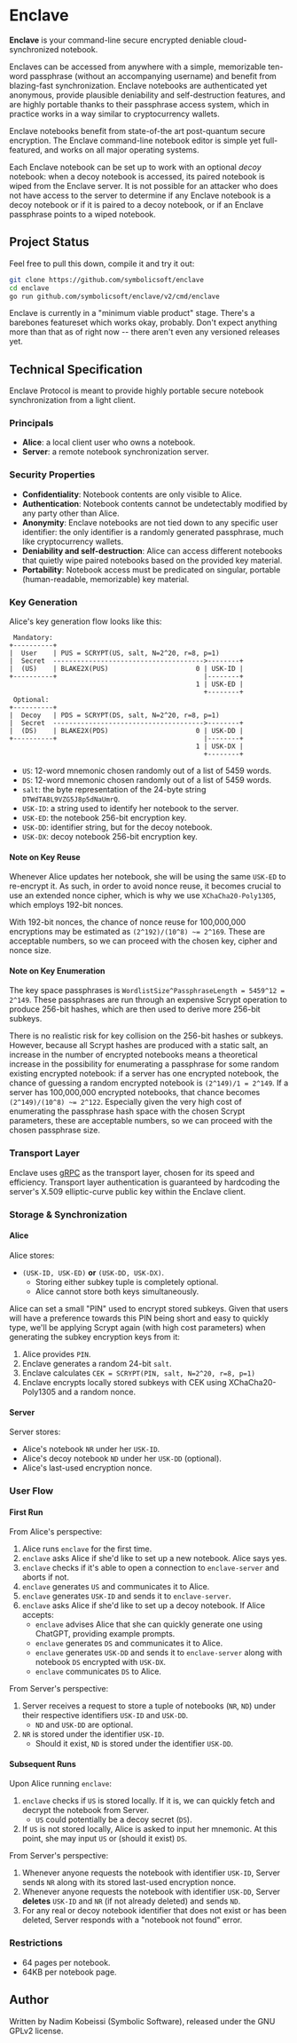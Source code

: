 # Enclave

**Enclave** is your command-line secure encrypted deniable cloud-synchronized notebook.

Enclaves can be accessed from anywhere with a simple, memorizable ten-word passphrase (without an accompanying username) and benefit from blazing-fast synchronization. Enclave notebooks are authenticated yet anonymous, provide plausible deniability and self-destruction features, and are highly portable thanks to their passphrase access system, which in practice works in a way similar to cryptocurrency wallets.

Enclave notebooks benefit from state-of-the art post-quantum secure encryption. The Enclave command-line notebook editor is simple yet full-featured, and works on all major operating systems.

Each Enclave notebook can be set up to work with an optional _decoy_ notebook: when a decoy notebook is accessed, its paired notebook is wiped from the Enclave server. It is not possible for an attacker who does not have access to the server to determine if any Enclave notebook is a decoy notebook or if it is paired to a decoy notebook, or if an Enclave passphrase points to a wiped notebook.

## Project Status

Feel free to pull this down, compile it and try it out:

```bash
git clone https://github.com/symbolicsoft/enclave
cd enclave
go run github.com/symbolicsoft/enclave/v2/cmd/enclave
```

Enclave is currently in a "minimum viable product" stage. There's a barebones featureset which works okay, probably. Don't expect anything more than that as of right now -- there aren't even any versioned releases yet.

## Technical Specification

Enclave Protocol is meant to provide highly portable secure notebook synchronization from a light client.

### Principals

- **Alice**: a local client user who owns a notebook.
- **Server**: a remote notebook synchronization server.

### Security Properties

- **Confidentiality**: Notebook contents are only visible to Alice.
- **Authentication**: Notebook contents cannot be undetectably modified by any party other than Alice.
- **Anonymity**: Enclave notebooks are not tied down to any specific user identifier: the only identifier is a randomly generated passphrase, much like cryptocurrency wallets.
- **Deniability and self-destruction**: Alice can access different notebooks that quietly wipe paired notebooks based on the provided key material.
- **Portability**: Notebook access must be predicated on singular, portable (human-readable, memorizable) key material.

### Key Generation

Alice's key generation flow looks like this:

```text
 Mandatory:
+----------+
|  User    | PUS = SCRYPT(US, salt, N=2^20, r=8, p=1)
|  Secret  -------------------------------------->--------+
|  (US)    | BLAKE2X(PUS)                      0 | USK-ID |
+----------+                                     |--------+
                                               1 | USK-ED |
                                                 +--------+
 Optional:
+----------+
|  Decoy   | PDS = SCRYPT(DS, salt, N=2^20, r=8, p=1)
|  Secret  -------------------------------------->--------+
|  (DS)    | BLAKE2X(PDS)                      0 | USK-DD |
+----------+                                     |--------+
                                               1 | USK-DX |
                                                 +--------+
```

- `US`: 12-word mnemonic chosen randomly out of a list of 5459 words.
- `DS`: 12-word mnemonic chosen randomly out of a list of 5459 words.
- `salt`: the byte representation of the 24-byte string `DTWdTA8L9VZG5J8p5dNaUmrQ`.
- `USK-ID`: a string used to identify her notebook to the server.
- `USK-ED`: the notebook 256-bit encryption key.
- `USK-DD`: identifier string, but for the decoy notebook.
- `USK-DX`: decoy notebook 256-bit encryption key.

#### Note on Key Reuse

Whenever Alice updates her notebook, she will be using the same `USK-ED` to re-encrypt it. As such, in order to avoid nonce reuse, it becomes crucial to use an extended nonce cipher, which is why we use `XChaCha20-Poly1305`, which employs 192-bit nonces.

With 192-bit nonces, the chance of nonce reuse for 100,000,000 encryptions may be estimated as `(2^192)/(10^8) ~= 2^169`. These are acceptable numbers, so we can proceed with the chosen key, cipher and nonce size.

#### Note on Key Enumeration

The key space passphrases is `WordlistSize^PassphraseLength = 5459^12 = 2^149`. These passphrases are run through an expensive Scrypt operation to produce 256-bit hashes, which are then used to derive more 256-bit subkeys.

There is no realistic risk for key collision on the 256-bit hashes or subkeys. However, because all Scrypt hashes are produced with a static salt, an increase in the number of encrypted notebooks means a theoretical increase in the possibility for enumerating a passphrase for some random existing encrypted notebook: if a server has one encrypted notebook, the chance of guessing a random encrypted notebook is `(2^149)/1 = 2^149`. If a server has 100,000,000 encrypted notebooks, that chance becomes `(2^149)/(10^8) ~= 2^122`. Especially given the very high cost of enumerating the passphrase hash space with the chosen Scrypt parameters, these are acceptable numbers, so we can proceed with the chosen passphrase size.

### Transport Layer

Enclave uses [gRPC](https://grpc.io) as the transport layer, chosen for its speed and efficiency. Transport layer authentication is guaranteed by hardcoding the server's X.509 elliptic-curve public key within the Enclave client.

### Storage & Synchronization

#### Alice

Alice stores:

- `(USK-ID, USK-ED)` **or** `(USK-DD, USK-DX)`.
  - Storing either subkey tuple is completely optional.
  - Alice cannot store both keys simultaneously.

Alice can set a small "PIN" used to encrypt stored subkeys. Given that users will have a preference towards this PIN being short and easy to quickly type, we'll be applying Scrypt again (with high cost parameters) when generating the subkey encryption keys from it:

1. Alice provides `PIN`.
2. Enclave generates a random 24-bit `salt`.
3. Enclave calculates `CEK = SCRYPT(PIN, salt, N=2^20, r=8, p=1)`
4. Enclave encrypts locally stored subkeys with CEK using XChaCha20-Poly1305 and a random nonce.

#### Server

Server stores:

- Alice's notebook `NR` under her `USK-ID`.
- Alice's decoy notebook `ND` under her `USK-DD` (optional).
- Alice's last-used encryption nonce.

### User Flow

#### First Run

From Alice's perspective:

1. Alice runs `enclave` for the first time.
2. `enclave` asks Alice if she'd like to set up a new notebook. Alice says yes.
3. `enclave` checks if it's able to open a connection to `enclave-server` and aborts if not.
4. `enclave` generates `US` and communicates it to Alice.
5. `enclave` generates `USK-ID` and sends it to `enclave-server`.
6. `enclave` asks Alice if she'd like to set up a decoy notebook. If Alice accepts:
    - `enclave` advises Alice that she can quickly generate one using ChatGPT, providing example prompts.
    - `enclave` generates `DS` and communicates it to Alice.
    - `enclave` generates `USK-DD` and sends it to `enclave-server` along with notebook `DS` encrypted with `USK-DX`.
    - `enclave` communicates `DS` to Alice.

From Server's perspective:

1. Server receives a request to store a tuple of notebooks (`NR`, `ND`) under their respective identifiers `USK-ID` and `USK-DD`.
    - `ND` and `USK-DD` are optional.
2. `NR` is stored under the identifier `USK-ID`.
    - Should it exist, `ND` is stored under the identifier `USK-DD`.

#### Subsequent Runs

Upon Alice running `enclave`:

1. `enclave` checks if `US` is stored locally. If it is, we can quickly fetch and decrypt the notebook from Server.
    - `US` could potentially be a decoy secret (`DS`).
2. If `US` is not stored locally, Alice is asked to input her mnemonic. At this point, she may input `US` or (should it exist) `DS`.

From Server's perspective:

1. Whenever anyone requests the notebook with identifier `USK-ID`, Server sends `NR` along with its stored last-used encryption nonce.
2. Whenever anyone requests the notebook with identifier `USK-DD`, Server **deletes** `USK-ID` and `NR` (if not already deleted) and sends `ND`.
3. For any real or decoy notebook identifier that does not exist or has been deleted, Server responds with a "notebook not found" error.

### Restrictions

- 64 pages per notebook.
- 64KB per notebook page.

## Author

Written by Nadim Kobeissi (Symbolic Software), released under the GNU GPLv2 license.
